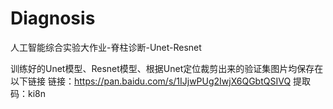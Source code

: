 # Diagnosis
人工智能综合实验大作业-脊柱诊断-Unet-Resnet

训练好的Unet模型、Resnet模型、根据Unet定位裁剪出来的验证集图片均保存在以下链接
链接：https://pan.baidu.com/s/1IJjwPUg2IwjX6QGbtQSIVQ 
提取码：ki8n 
